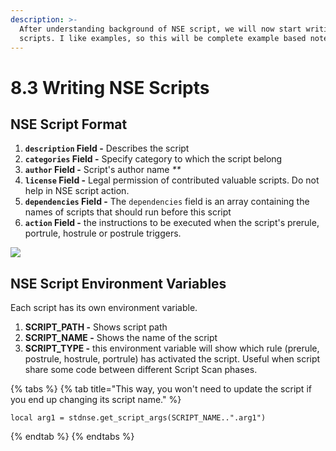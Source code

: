 ```yaml
---
description: >-
  After understanding background of NSE script, we will now start writing NSE
  scripts. I like examples, so this will be complete example based notes.
---
```


# 8.3 Writing NSE Scripts

## NSE Script Format

1. **`description` Field -** Describes the script 
2. **`categories` Field -** Specify category to which the script belong
3. **`author` Field -** Script's author name _\*\*_
4. **`license` Field -** Legal permission of contributed valuable scripts. Do not help in NSE script action.
5. **`dependencies` Field -**  The `dependencies` field is an array containing the names of scripts that should run before this script
6. **`action` Field -**  the instructions to be executed when the script's prerule, portrule, hostrule or postrule triggers.

![](../../../../.gitbook/assets/image-71.png)

## NSE Script Environment Variables

Each script has its own environment variable.

1. **SCRIPT\_PATH -** Shows script path
2. **SCRIPT\_NAME -** Shows the name of the script
3. **SCRIPT\_TYPE -** this environment variable will show which rule \(prerule, postrule, hostrule, portrule\) has activated the script. Useful when script share some code between different Script Scan phases.

{% tabs %}
{% tab title="This way, you won\'t need to update the script if you end up changing its script name." %}
```text
local arg1 = stdnse.get_script_args(SCRIPT_NAME..".arg1")
```
{% endtab %}
{% endtabs %}

